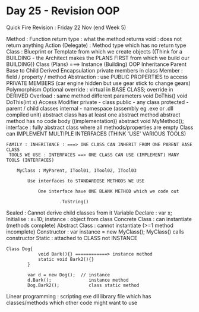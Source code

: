 # Day 25 - Revision OOP

Quick Fire Revision : Friday 22 Nov (end Week 5)

Method : Function
return type : what the method returns
void : does not return anything
Action (Delegate) : Method type which has no return type
Class : Blueprint or Template from which we create objects
((Think for a BUILDING - the Architect makes the PLANS FIRST
from which we build our BUILDING))
Class (Plans) ===> Instance (Building)
OOP
Inheritance Parent Base to Child Derived
Encapsulation private members in class
Member : field / property / method
Abstraction : use PUBLIC PROPERTIES to access PRIVATE MEMBERS (car engine hidden but use gear stick to change gears)
Polymorphism Optional override : virtual in BASE CLASS; override in DERIVED
Overload : same method different parameters void DoThis() void DoThis(int x)
Access Modifier
private - class
public - any class
protected - parent / child classes
internal - namespace (assembly eg .exe or .dll compiled unit)
abstract class has at least one abstract method
abstract method has no code body ((implementation)) abstract void MyMethod();
interface : fully abstract class where all methods/properties are empty
Class can IMPLEMENT MULTIPLE INTERFACES (THINK 'USE' VARIOUS TOOLS)

    FAMILY : INHERITANCE : ===> ONE CLASS CAN INHERIT FROM ONE PARENT BASE CLASS
     TOOLS WE USE : INTERFACES ==> ONE CLASS CAN USE (IMPLEMENT) MANY TOOLS (INTERFACES)
    
     	MyClass : MyParent, ITool01, ITool02, ITool03
    
     		Use interfaces to STANDARDISE METHODS WE USE
    
     			One interface have ONE BLANK METHOD which we code out
    
     					.ToString()

Sealed : Cannot derive child classes from it
Variable
Declare : var x;
Initialise : x=10;
instance : object from class
Concrete Class : can instantiate (methods complete)
Abstract Class : cannot instantiate (>=1 method incomplete)
Constructor : var instance = new MyClass(); MyClass() calls constructor
Static : attached to CLASS not INSTANCE

    Class Dog{
    			void Bark(){} ============> instance method
    			static void Bark2(){}
    		}
    
    		var d = new Dog();  // instance
    		d.Bark();              instance method
    		Dog.Bark2();           class static method

Linear programming : scripting
exe
dll library file which has classes/methods which other code might want to use